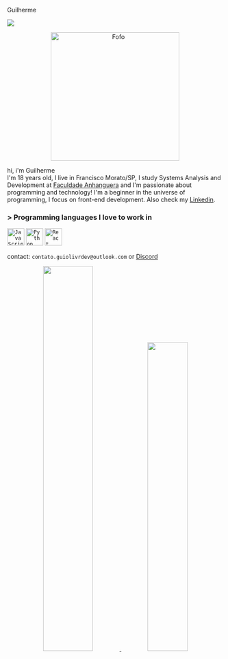 Guilherme

![](https://komarev.com/ghpvc/?username=guilherme4u) <div align="center">
  <img width="300px" src="https://i.pinimg.com/originals/2e/e6/4c/2ee64c1f8e4358d928d265f5b8389a35.gif" title = "Fofo"/>
</div>

hi,
i'm Guilherme
<br>
I'm 18 years old, I live in Francisco Morato/SP, I study Systems Analysis and Development at [Faculdade Anhanguera](https://www.anhanguera.com/) and I'm passionate about programming and technology! I'm a beginner in the universe of programming, I focus on front-end development. Also check my [Linkedin](https://www.linkedin.com/in/guilherme-oliveira-2a8a44259/).

### > Programming languages I love to work in

<code><img width="40px" src="https://cdn.jsdelivr.net/gh/devicons/devicon/icons/javascript/javascript-original.svg" title = "JavaScript"/></code>
<code><img width="40px" src= "https://cdn.jsdelivr.net/gh/devicons/devicon/icons/python/python-original.svg" title = "Python"/></code>
<code><img width="40px" src="https://cdn.jsdelivr.net/gh/devicons/devicon/icons/react/react-original.svg" title = "React"/></code> 

contact: `contato.guiolivrdev@outlook.com` or [Discord](https://discordapp.com/users/1084648922456277142)

<div align="center">
  <a href="https://github.com/guilherme4u">
  <img width="48%" src="https://github-readme-stats.vercel.app/api?username=guilherme4u&show_icons=true&theme=dark&include_all_commits=true&count_private=true"/>
  <img width="43%" src="https://github-readme-stats.vercel.app/api/top-langs/?username=guilherme4u&layout=compact&langs_count=7&theme=dark"/>
</div>
<br>
